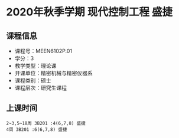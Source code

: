 # 2020年秋季学期 现代控制工程 盛捷






## 课程信息

- 课程号：MEEN6102P.01
- 学分：3
- 教学类型：理论课
- 开课单位：精密机械与精密仪器系
- 课程类别：硕士
- 课程层次：研究生课程

## 上课时间

```
2~3,5~18周 3B201 :4(6,7,8) 盛捷
4周 3B201 :6(6,7,8) 盛捷
```

